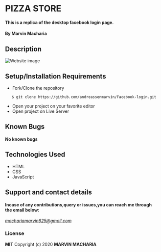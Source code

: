 # PIZZA STORE
#### This is a replica of the desktop facebook login page.
#### By **Marvin Macharia**
## Description
![Website image](/Assets/README/scr1.png)
## Setup/Installation Requirements
* Fork/Clone the repository
```
   $ git clone https://github.com/andreassenmarvin/Facebook-login.git
```
* Open your project on your favorite editor
* Open project on Live Server
## Known Bugs
#### No known bugs
## Technologies Used
* HTML
* CSS
* JavaScript
## Support and contact details
#### Incase of any contributions,query or issues,you can reach me through the email below:
*machariamarvin625@gmail.com*
### License
**MIT**
Copyright (c) 2020 **MARVIN MACHARIA**
